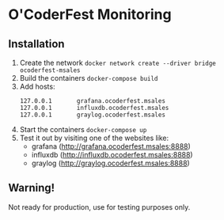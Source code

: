 # O'CoderFest Monitoring

## Installation

1. Create the network `docker network create --driver bridge ocoderfest-msales`
2. Build the containers `docker-compose build`
3. Add hosts:
    ```
    127.0.0.1       grafana.ocoderfest.msales
    127.0.0.1       influxdb.ocoderfest.msales
    127.0.0.1       graylog.ocoderfest.msales
    ```
4. Start the containers `docker-compose up`
5. Test it out by visiting one of the websites like:
    - grafana (http://grafana.ocoderfest.msales:8888)
    - influxdb (http://influxdb.ocoderfest.msales:8888)
    - graylog (http://graylog.ocoderfest.msales:8888)

## Warning!
Not ready for production, use for testing purposes only.
